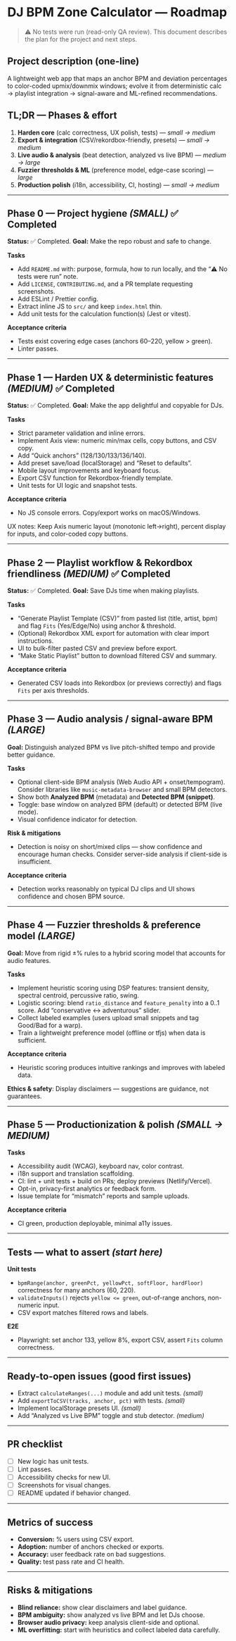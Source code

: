 # DJ BPM Zone Calculator — Roadmap

> ⚠️ No tests were run (read-only QA review). This document describes the plan for the project and next steps.

## Project description (one-line)
A lightweight web app that maps an anchor BPM and deviation percentages to color-coded upmix/downmix windows; evolve it from deterministic calc → playlist integration → signal-aware and ML-refined recommendations.

## TL;DR — Phases & effort
1. **Harden core** (calc correctness, UX polish, tests) — *small → medium*
2. **Export & integration** (CSV/rekordbox-friendly, presets) — *small → medium*
3. **Live audio & analysis** (beat detection, analyzed vs live BPM) — *medium → large*
4. **Fuzzier thresholds & ML** (preference model, edge-case scoring) — *large*
5. **Production polish** (i18n, accessibility, CI, hosting) — *small → medium*

---

## Phase 0 — Project hygiene *(SMALL)* ✅ Completed
**Status:** ✅ Completed.
**Goal:** Make the repo robust and safe to change.

**Tasks**
- Add `README.md` with: purpose, formula, how to run locally, and the “⚠️ No tests were run” note.
- Add `LICENSE`, `CONTRIBUTING.md`, and a PR template requesting screenshots.
- Add ESLint / Prettier config.
- Extract inline JS to `src/` and keep `index.html` thin.
- Add unit tests for the calculation function(s) (Jest or vitest).

**Acceptance criteria**
- Tests exist covering edge cases (anchors 60–220, yellow > green).
- Linter passes.

---

## Phase 1 — Harden UX & deterministic features *(MEDIUM)* ✅ Completed
**Status:** ✅ Completed.
**Goal:** Make the app delightful and copyable for DJs.

**Tasks**
- Strict parameter validation and inline errors.
- Implement Axis view: numeric min/max cells, copy buttons, and CSV copy.
- Add “Quick anchors” (128/130/133/136/140).
- Add preset save/load (localStorage) and “Reset to defaults”.
- Mobile layout improvements and keyboard focus.
- Export CSV function for Rekordbox-friendly template.
- Unit tests for UI logic and snapshot tests.

**Acceptance criteria**
- No JS console errors. Copy/export works on macOS/Windows.

UX notes: Keep Axis numeric layout (monotonic left→right), percent display for inputs, and color-coded copy buttons.

---

## Phase 2 — Playlist workflow & Rekordbox friendliness *(MEDIUM)* ✅ Completed
**Status:** ✅ Completed.
**Goal:** Save DJs time when making playlists.

**Tasks**
- “Generate Playlist Template (CSV)” from pasted list (title, artist, bpm) and flag `Fits` (Yes/Edge/No) using anchor & threshold.
- (Optional) Rekordbox XML export for automation with clear import instructions.
- UI to bulk-filter pasted CSV and preview before export.
- “Make Static Playlist” button to download filtered CSV and summary.

**Acceptance criteria**
- Generated CSV loads into Rekordbox (or previews correctly) and flags `Fits` per axis thresholds.

---

## Phase 3 — Audio analysis / signal-aware BPM *(LARGE)*
**Goal:** Distinguish analyzed BPM vs live pitch-shifted tempo and provide better guidance.

**Tasks**
- Optional client-side BPM analysis (Web Audio API + onset/tempogram). Consider libraries like `music-metadata-browser` and small BPM detectors.
- Show both **Analyzed BPM** (metadata) and **Detected BPM (snippet)**.
- Toggle: base window on analyzed BPM (default) or detected BPM (live mode).
- Visual confidence indicator for detection.

**Risk & mitigations**
- Detection is noisy on short/mixed clips — show confidence and encourage human checks. Consider server-side analysis if client-side is insufficient.

**Acceptance criteria**
- Detection works reasonably on typical DJ clips and UI shows confidence and chosen BPM source.

---

## Phase 4 — Fuzzier thresholds & preference model *(LARGE)*
**Goal:** Move from rigid ±% rules to a hybrid scoring model that accounts for audio features.

**Tasks**
- Implement heuristic scoring using DSP features: transient density, spectral centroid, percussive ratio, swing.
- Logistic scoring: blend `ratio_distance` and `feature_penalty` into a 0..1 score. Add “conservative ↔ adventurous” slider.
- Collect labeled examples (users upload small snippets and tag Good/Bad for a warp).
- Train a lightweight preference model (offline or tfjs) when data is sufficient.

**Acceptance criteria**
- Heuristic scoring produces intuitive rankings and improves with labeled data.

**Ethics & safety**: Display disclaimers — suggestions are guidance, not guarantees.

---

## Phase 5 — Productionization & polish *(SMALL → MEDIUM)*
**Tasks**
- Accessibility audit (WCAG), keyboard nav, color contrast.
- i18n support and translation scaffolding.
- CI: lint + unit tests + build on PRs; deploy previews (Netlify/Vercel).
- Opt-in, privacy-first analytics or feedback form.
- Issue template for “mismatch” reports and sample uploads.

**Acceptance criteria**
- CI green, production deployable, minimal a11y issues.

---

## Tests — what to assert *(start here)*
**Unit tests**
- `bpmRange(anchor, greenPct, yellowPct, softFloor, hardFloor)` correctness for many anchors (60, 220).
- `validateInputs()` rejects `yellow <= green`, out-of-range anchors, non-numeric input.
- CSV export matches filtered rows and labels.

**E2E**
- Playwright: set anchor 133, yellow 8%, export CSV, assert `Fits` column correctness.

---

## Ready-to-open issues (good first issues)
- Extract `calculateRanges(...)` module and add unit tests. *(small)*
- Add `exportToCSV(tracks, anchor, pct)` with tests. *(small)*
- Implement localStorage presets UI. *(small)*
- Add “Analyzed vs Live BPM” toggle and stub detector. *(medium)*

---

## PR checklist
- [ ] New logic has unit tests.
- [ ] Lint passes.
- [ ] Accessibility checks for new UI.
- [ ] Screenshots for visual changes.
- [ ] README updated if behavior changed.

---

## Metrics of success
- **Conversion:** % users using CSV export.
- **Adoption:** number of anchors checked or exports.
- **Accuracy:** user feedback rate on bad suggestions.
- **Quality:** test pass rate and CI health.

---

## Risks & mitigations
- **Blind reliance:** show clear disclaimers and label guidance.
- **BPM ambiguity:** show analyzed vs live BPM and let DJs choose.
- **Browser audio privacy:** keep analysis client-side and optional.
- **ML overfitting:** start with heuristics and collect labeled data carefully.
